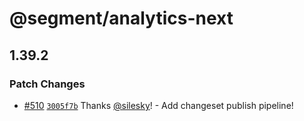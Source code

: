 # @segment/analytics-next

## 1.39.2

### Patch Changes

- [#510](https://github.com/segmentio/analytics-next/pull/510) [`3005f7b`](https://github.com/segmentio/analytics-next/commit/3005f7ba4e8fde585cb17f26950ee7c1d3f5d559) Thanks [@silesky](https://github.com/silesky)! - Add changeset publish pipeline!

